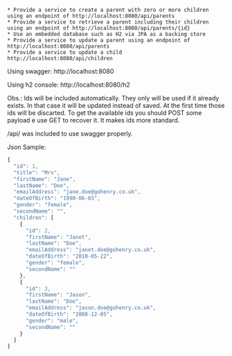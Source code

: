 	* Provide a service to create a parent with zero or more children using an endpoint of http://localhost:8080/api/parents
	* Provide a service to retrieve a parent including their children using an endpoint of http://localhost:8080/api/parents/{id}
	* Use an embedded database such as H2 via JPA as a backing store
	* Provide a service to update a parent using an endpoint of http://localhost:8080/api/parents
	* Provide a service to update a child http://localhost:8080/api/children
  
  
  Using swagger:
  http://localhost:8080
  
  Using h2 console:
  http://localhost:8080/h2

Obs.: Ids will be included automatically.
They only will be used if it already exists. In that case it will be updated instead of saved.
At the first time those ids will be discarted. 
To get the available ids you should POST some payload e use GET to recover it.
It makes ids more standard.

/api/ was included to use swagger properly.
  
Json Sample:

```Javascript
{
  "id": 1,
  "title": "Mrs",
  "firstName": "Jane",
  "lastName": "Doe",
  "emailAddress": "jane.doe@gohenry.co.uk",
  "dateOfBirth": "1990-06-03",
  "gender": "female",
  "secondName": "",
  "children": [
    {
      "id": 2,
      "firstName": "Janet",
      "lastName": "Doe",
      "emailAddress": "janet.doe@gohenry.co.uk",
      "dateOfBirth": "2010-05-22",
      "gender": "female",
      "secondName": ""
    },
    {
      "id": 3,
      "firstName": "Jason",
      "lastName": "Doe",
      "emailAddress": "jason.doe@gohenry.co.uk",
      "dateOfBirth": "2008-12-05",
      "gender": "male",
      "secondName": ""
    }
  ]
}
```
